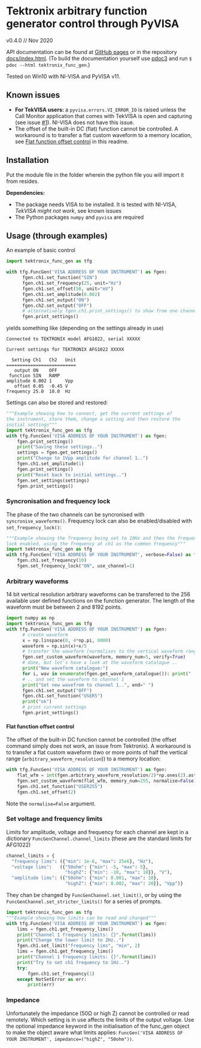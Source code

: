 # Tektronix arbitrary function generator control through PyVISA

v0.4.0 // Nov 2020

API documentation can be found at [GitHub pages](https://asvela.github.io/tektronix-func-gen/) or in the repository [docs/index.html](docs/index.html). (To build the documentation yourself use [pdoc3](https://pdoc3.github.io/pdoc/) and run `$ pdoc --html tektronix_func_gen`.)

Tested on Win10 with NI-VISA and PyVISA v11.


## Known issues

- **For TekVISA users:** a `pyvisa.errors.VI_ERROR_IO` is raised unless the Call Monitor application that comes with TekVISA is open and capturing (see issue [#1](https://github.com/asvela/tektronix-func-gen/issues/1)). NI-VISA does not have this issue.
- The offset of the built-in DC (flat) function cannot be controlled. A workaround is to transfer a flat custom waveform to a memory location, see [Flat function offset control](#flat-function-offset-control) in this readme.

## Installation

Put the module file in the folder wherein the python file you will import it from resides.

**Dependencies:**
- The package needs VISA to be installed. It is tested with NI-VISA, *TekVISA might not work*, see known issues
- The Python packages `numpy` and `pyvisa` are required


## Usage (through examples)

An example of basic control

```python
import tektronix_func_gen as tfg

with tfg.FuncGen('VISA ADDRESS OF YOUR INSTRUMENT') as fgen:
      fgen.ch1.set_function("SIN")
      fgen.ch1.set_frequency(25, unit="Hz")
      fgen.ch1.set_offset(50, unit="mV")
      fgen.ch1.set_amplitude(0.002)
      fgen.ch1.set_output("ON")
      fgen.ch2.set_output("OFF")
      # alternatively fgen.ch1.print_settings() to show from one channel only
      fgen.print_settings()
```

yields something like (depending on the settings already in use)

```
Connected to TEKTRONIX model AFG1022, serial XXXXX

Current settings for TEKTRONIX AFG1022 XXXXX

  Setting Ch1   Ch2   Unit
==========================
   output ON    OFF    
 function SIN   RAMP  
amplitude 0.002 1     Vpp
   offset 0.05  -0.45 V
frequency 25.0  10.0  Hz
```

Settings can also be stored and restored:

```python
"""Example showing how to connect, get the current settings of
the instrument, store them, change a setting and then restore the
initial settings"""
import tektronix_func_gen as tfg
with tfg.FuncGen('VISA ADDRESS OF YOUR INSTRUMENT') as fgen:
    fgen.print_settings()
    print("Saving these settings..")
    settings = fgen.get_settings()
    print("Change to 1Vpp amplitude for channel 1..")
    fgen.ch1.set_amplitude(1)
    fgen.print_settings()
    print("Reset back to initial settings..")
    fgen.set_settings(settings)
    fgen.print_settings()
```


### Syncronisation and frequency lock

The phase of the two channels can be syncronised with `syncronise_waveforms()`. Frequency lock can also be enabled/disabled with `set_frequency_lock()`:

```python
"""Example showing the frequency being set to 10Hz and then the frequency
lock enabled, using the frequency at ch1 as the common frequency"""
import tektronix_func_gen as tfg
with tfg.FuncGen('VISA ADDRESS OF YOUR INSTRUMENT', verbose=False) as fgen:
    fgen.ch1.set_frequency(10)
    fgen.set_frequency_lock("ON", use_channel=1)
```


### Arbitrary waveforms

14 bit vertical resolution arbitrary waveforms can be transferred to the 256 available user defined functions on the function generator.
The length of the waveform must be between 2 and 8192 points.

```python
import numpy as np
import tektronix_func_gen as tfg
with tfg.FuncGen('VISA ADDRESS OF YOUR INSTRUMENT') as fgen:
      # create waveform
      x = np.linspace(0, 4*np.pi, 8000)
      waveform = np.sin(x)+x/5
      # transfer the waveform (normalises to the vertical waveform range)
      fgen.set_custom_waveform(waveform, memory_num=5, verify=True)
      # done, but let's have a look at the waveform catalogue ..
      print("New waveform catalogue:")
      for i, wav in enumerate(fgen.get_waveform_catalogue()): print("  {}: {}".format(i, wav))
      # .. and set the waveform to channel 1
      print("Set new wavefrom to channel 1..", end=" ")
      fgen.ch1.set_output("OFF")
      fgen.ch1.set_function("USER5")
      print("ok")
      # print current settings
      fgen.print_settings()
```

#### Flat function offset control

The offset of the built-in DC function cannot be controlled (the offset command simply does not work, an issue from Tektronix). A workaround is to transfer a flat custom waveform (two or more points of half the vertical range (`arbitrary_waveform_resolution`)) to a memory location:

```python
with tfg.FuncGen('VISA ADDRESS OF YOUR INSTRUMENT') as fgen:
    flat_wfm = int(fgen.arbitrary_waveform_resolution/2)*np.ones(2).astype(np.int32)
    fgen.set_custom_waveform(flat_wfm, memory_num=255, normalise=False)
    fgen.ch1.set_function("USER255")
    fgen.ch1.set_offset(2)
```

Note the `normalise=False` argument.


### Set voltage and frequency limits

Limits for amplitude, voltage and frequency for each channel are kept in a dictionary `FuncGenChannel.channel_limits`  (these are the standard limits for AFG1022)

```python
channel_limits = {
  "frequency lims": ({"min": 1e-6, "max": 25e6}, "Hz"),
  "voltage lims":   ({"50ohm": {"min": -5, "max": 5},
                      "highZ": {"min": -10, "max": 10}}, "V"),
  "amplitude lims": ({"50ohm": {"min": 0.001, "max": 10},
                      "highZ": {"min": 0.002, "max": 20}}, "Vpp")}
```

They chan be changed by `FuncGenChannel.set_limit()`, or by using the `FuncGenChannel.set_stricter_limits()` for a series of prompts.

```python
import tektronix_func_gen as tfg
"""Example showing how limits can be read and changed"""
with tfg.FuncGen('VISA ADDRESS OF YOUR INSTRUMENT') as fgen:
    lims = fgen.ch1.get_frequency_lims()
    print("Channel 1 frequency limits: {}".format(lims))
    print("Change the lower limit to 2Hz..")
    fgen.ch1.set_limit("frequency lims", "min", 2)
    lims = fgen.ch1.get_frequency_lims()
    print("Channel 1 frequency limits: {}".format(lims))
    print("Try to set ch1 frequency to 1Hz..")
    try:
        fgen.ch1.set_frequency(1)
    except NotSetError as err:
        print(err)
```


### Impedance

Unfortunately the impedance (50Ω or high Z) cannot be controlled or read remotely. Which setting is in use affects the limits of the output voltage. Use the optional impedance keyword in the initialisation of the func_gen object to make the object aware what limits applies: `FuncGen('VISA ADDRESS OF YOUR INSTRUMENT', impedance=("highZ", "50ohm"))`.
